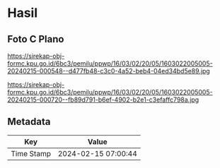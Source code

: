 # Hasil

## Foto C Plano

https://sirekap-obj-formc.kpu.go.id/6bc3/pemilu/ppwp/16/03/02/20/05/1603022005005-20240215-000548--d477fb48-c3c0-4a52-beb4-04ed34bd5e89.jpg

https://sirekap-obj-formc.kpu.go.id/6bc3/pemilu/ppwp/16/03/02/20/05/1603022005005-20240215-000720--fb89d791-b6ef-4902-b2e1-c3efaffc798a.jpg


## Metadata

| Key        | Value               |
| ---------- | ------------------- |
| Time Stamp | 2024-02-15 07:00:44 |



